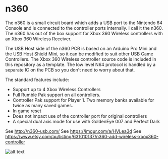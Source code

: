 # n360
The n360 is a small circuit board which adds a USB port to the Nintendo 64 Console and is connected to the controller ports internally. I call it the n360. The n360 has out of the box support for Xbox 360 Wireless controllers with an Xbox 360 Wireless Receiver.

The USB Host side of the n360 PCB is based on an Arduino Pro Mini and the USB Host Shield Mini, so it can be modified to suit other USB Game Controllers. The Xbox 360 Wireless controller source code is included in this repository as a template. The low level N64 protocol is handled by a separate IC on the PCB so you don't need to worry about that.

The standard features include:

* Support up to 4 Xbox Wireless Controllers
* Full Rumble Pak support on all controllers.
* Controller Pak support for Player 1. Two memory banks available for twice as many saved games.
* In game reset
* Does not impact use of the controller port for original controllers
* A special dual axis mode for use with GoldenEye 007 and Perfect Dark

See http://n360-usb.com/
See https://imgur.com/a/HVLea3d
See https://www.etsy.com/au/listing/631010137/n360-add-wireless-xbox360-controller

![alt text](http://n360-usb.com/wp-content/uploads/2018/09/etsy1-768x576.jpg)


